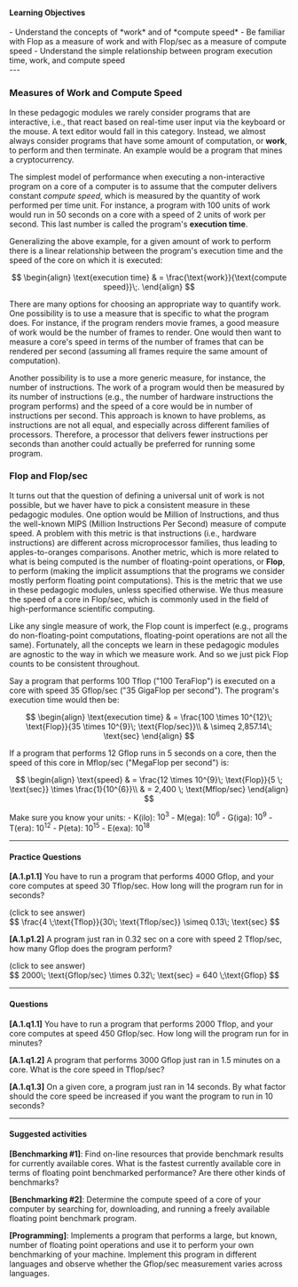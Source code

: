 
#### Learning Objectives
<div class="learningObjectiveBox" markdown="1">
- Understand the concepts of *work* and of *compute speed*
- Be familiar with Flop as a measure of work and with Flop/sec
  as a measure of compute speed
- Understand the simple relationship between program execution time, 
  work, and compute speed
</div>
---

### Measures of Work and Compute Speed

In these pedagogic modules we rarely consider programs that are
interactive, i.e., that react based on real-time user input via the
keyboard or the mouse. A text editor would fall in this category. Instead,
we almost always consider programs that have some amount of computation,
or **work**, to perform and then terminate. An example would be a program
that mines a cryptocurrency.

The simplest model of performance when executing a non-interactive program
on a core of a computer is to assume that the computer delivers constant
*compute speed*, which is measured by the quantity of work performed per
time unit. For instance, a program with 100 units of work would run in 50
seconds on a core with a speed of 2 units of work per second.
This last number is called the program's **execution time**.

Generalizing the above example, for a given amount of work to
perform there is a linear relationship between the program's execution
time and the speed of the core on which it is executed:

$$
\begin{align}
\text{execution time} & = \frac{\text{work}}{\text{compute speed}}\;.
\end{align}     
$$

There are many options for choosing an appropriate way to quantify work.
One possibility is to use a measure that is specific to what the program
does. For instance, if the program renders movie frames, a good measure of
work would be the number of frames to render.  One would then want to measure a
core's speed in terms of the number of frames that can be rendered per second
(assuming all frames require the same amount of computation). 

Another possibility is to use a more generic measure, for instance, the
number of instructions.  The work of a program would then be measured by
its number of instructions (e.g., the number of hardware instructions the
program performs) and the speed of a core would be in number of
instructions per second. This approach is known to have problems, as
instructions are not all equal, and especially across different families of
processors. Therefore, a processor that delivers fewer instructions per
seconds than another could actually be preferred for running some program.

### Flop and Flop/sec

It turns out that the question of defining a universal unit of work is not
possible, but we haver have to pick a consistent measure in these pedagogic
modules. One option would be Million of Instructions, and thus the
well-known MIPS (Million Instructions Per Second) measure of compute speed.
A problem with this metric is that instructions (i.e., hardware instructions)
are different across microprocessor families, thus leading to
apples-to-oranges comparisons. Another metric, which is more related to
what is being computed is the number of floating-point operations, or
**Flop**, to perform (making the implicit assumptions that the programs we
consider mostly perform floating point computations). This is the metric
that we use in these pedagogic modules, unless specified otherwise.  We
thus measure the speed of a core in Flop/sec, which is commonly used in the
field of high-performance scientific computing.

Like any single measure of work, the Flop count is imperfect (e.g.,
programs do non-floating-point computations, floating-point operations are
not all the same).  Fortunately, all the concepts we learn in these
pedagogic modules are agnostic to the way in which we measure work. And so
we just pick Flop counts to be consistent throughout.

Say a program that performs 100 Tflop ("100 TeraFlop") is executed 
on a core with speed 35 Gflop/sec ("35 GigaFlop per second"). The
program's execution time would then be:

$$
\begin{align}
 \text{execution time} & = \frac{100 \times 10^{12}\; \text{Flop}}{35 \times 10^{9}\; \text{Flop/sec}}\\
   & \simeq 2,857.14\; \text{sec}
\end{align}
$$  

If a program that performs 12 Gflop runs in 5 seconds on a core, then the 
speed of this core in Mflop/sec ("MegaFlop per second") is:

$$
\begin{align}
 \text{speed} & = \frac{12 \times 10^{9}\; \text{Flop}}{5 \; \text{sec}} \times \frac{1}{10^{6}}\\
       & = 2,400 \; \text{Mflop/sec}
\end{align}
$$  

Make sure you know your units:
    - K(ilo): $10^3$
    - M(ega): $10^6$
    - G(iga): $10^9$
    - T(era): $10^12$
    - P(eta): $10^15$
    - E(exa): $10^18$

---

#### Practice Questions


**[A.1.p1.1]** You have to run a program that performs 4000 Gflop, and your
core computes at speed 30 Tflop/sec. How long will the program run for in seconds?

<div class="ui accordion fluid">
  <div class="title">
    <i class="dropdown icon"></i>
    (click to see answer)
  </div>
  <div markdown="1" class="ui segment content">
   $$ \frac{4 \;\text{Tflop}}{30\; \text{Tflop/sec}} \simeq 0.13\; \text{sec} $$
  </div>
</div>

<p> </p>

**[A.1.p1.2]** A program just ran in 0.32 sec on a core with speed 2 Tflop/sec, 
how many Gflop does the program perform?

<div class="ui accordion fluid">
  <div class=" title">
    <i class="dropdown icon"></i>
    (click to see answer)
  </div>
  <div markdown="1" class="ui segment content">
   $$ 2000\; \text{Gflop/sec} \times 0.32\; \text{sec} = 640 \;\text{Gflop} $$
  </div>
</div>

---

#### Questions

**[A.1.q1.1]** You have to run a program that performs 2000 Tflop, and your
core computes at speed 450 Gflop/sec. How long will the program run for in minutes?

**[A.1.q1.2]** A program that performs 3000 Gflop just ran in 1.5 minutes on a core. 
What is the core speed in Tflop/sec? 

**[A.1.q1.3]** On a given core, a program just ran in 14 seconds. By what factor 
should the core speed be increased if you want the program to run in 10 seconds?

---
#### Suggested activities

**[Benchmarking  #1]**: Find on-line resources that provide benchmark results for currently available cores. What is the fastest currently available core in terms of floating point benchmarked performance?  Are there other kinds of benchmarks? 

**[Benchmarking #2]**: Determine the compute speed of a core of your computer by searching for, downloading, and running a freely available floating point benchmark program.

**[Programming]**: Implements a program that performs a large, but known,
number of floating point operations and use it to perform your own
benchmarking of your machine. Implement this program in different
languages and observe whether the Gflop/sec measurement varies across
languages.
